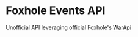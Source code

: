 # Foxhole Events API

Unofficial API leveraging official Foxhole's [WarApi](https://github.com/clapfoot/warapi)
